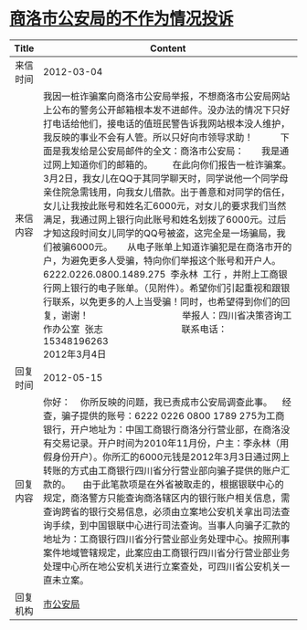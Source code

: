 # [商洛市公安局的不作为情况投诉](http://www.shangluo.gov.cn/zmhd/ldxxxx.jsp?urltype=leadermail.LeaderMailContentUrl&wbtreeid=1112&leadermailid=1089)

| Title |                                                                                                                                                                                                                                                                                                                                            Content                                                                                                                                                                                                                                                                                                                                            |
|:-----:|-----------------------------------------------------------------------------------------------------------------------------------------------------------------------------------------------------------------------------------------------------------------------------------------------------------------------------------------------------------------------------------------------------------------------------------------------------------------------------------------------------------------------------------------------------------------------------------------------------------------------------------------------------------------------------------------------|
| 来信时间  | 2012-03-04                                                                                                                                                                                                                                                                                                                                                                                                                                                                                                                                                                                                                                                                                    |
| 来信内容  | 我因一桩诈骗案向商洛市公安局举报，不想商洛市公安局网站上公布的警务公开邮箱根本发不进邮件。没办法的情况下只好打电话给他们，接电话的值班民警告诉我网站根本没人维护，我反映的事业不会有人管。所以只好向市领导求助！           下面是我发给是公安局邮件的全文：商洛市公安局：       我是通过网上知道你们的邮箱的。        在此向你们报告一桩诈骗案。3月2日，我女儿在QQ于其同学聊天时，同学说他一个同学母亲住院急需钱用，向我女儿借款。出于善意和对同学的信任，女儿让我按此账号和姓名汇6000元，对女儿的要求我们当然满足，我通过网上银行向此账号和姓名划拨了6000元。过后才知这段时间女儿同学的QQ号被盗，这完全是一场骗局，我们被骗6000元。      从电子账单上知道诈骗犯是在商洛市开的户，为避免更多人受骗，特向你们举报这个账号和开户人。6222.0226.0800.1489.275  李永林  工行 ，并附上工商银行网上银行的电子账单。（见附件）。希望你们引起重视和跟银行联系，以免更多的人上当受骗！同时，也希望得到你们的回复，谢谢！                                      举报人：四川省决策咨询工作办公室  张志                                联系电话：15348196263                                                                            2012年3月4日 |
| 回复时间  | 2012-05-15                                                                                                                                                                                                                                                                                                                                                                                                                                                                                                                                                                                                                                                                                    |
| 回复内容  | 你好：    你所反映的问题，我已责成市公安局调查此事。    经查，骗子提供的账号：6222 0226 0800 1789 275为工商银行，开户地址为：中国工商银行商洛分行营业部，在商洛没有交易记录。开户时间为2010年11月份，户主：李永林（用假身份开户）。你所汇的6000元钱是2012年3月3日通过网上转账的方式由工商银行四川省分行营业部向骗子提供的账户汇款的。     由于此笔款项是在外省被取走的，根据银联中心的规定，商洛警方只能查询商洛辖区内的银行账户相关信息，需查询跨省的银行交易信息，必须由立案地公安机关拿出司法查询手续，到中国银联中心进行司法查询。当事人向骗子汇款的地址为：工商银行四川省分行营业部业务处理中心。按照刑事案件地域管辖规定，此案应由工商银行四川省分行营业部业务处理中心所在地公安机关进行立案查处，可四川省公安机关一直未立案。                                                                                                                                                                                                                                                                                                  |
| 回复机构  | [市公安局](../../category/agencies/市公安局.md)                                                                                                                                                                                                                                                                                                                                                                                                                                                                                                                                                                                                                                                       |
